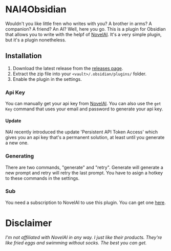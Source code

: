 # NAI4Obsidian

Wouldn't you like little fren who writes with you? A brother in arms? A companion? A friend? An AI? Well, here you go. This is a plugin for Obsidian that allows you to write with the helpf of [NovelAI](https://novelai.net/). It's a very simple plugin, but it's a plugin nonetheless.

## Installation

1. Download the latest release from the [releases page](https://github.com/SalokinGreen/nai-obsidian-plugin).
2. Extract the zip file into your `<vault>/.obsidian/plugins/` folder.
3. Enable the plugin in the settings.

### Api Key

You can manually get your api key from [NovelAI](https://novelai.net/). You can also use the `get Key` command that uses your email and password to generate your api key.

#### Update

NAI recently introduced the update 'Persistent API Token Access' which gives you an api key that's a permanent solution, at least until you generate a new one.

### Generating

There are two commands, "generate" and "retry". Generate will generate a new prompt and retry will retry the last prompt. You have to asign a hotkey to these commands in the settings.

### Sub

You need a subscription to NovelAI to use this plugin. You can get one [here](https://novelai.net/).

# Disclaimer

_I'm not affiliated with NovelAI in any way. I just like their products. They're like fried eggs and swimming without socks. The best you can get._
